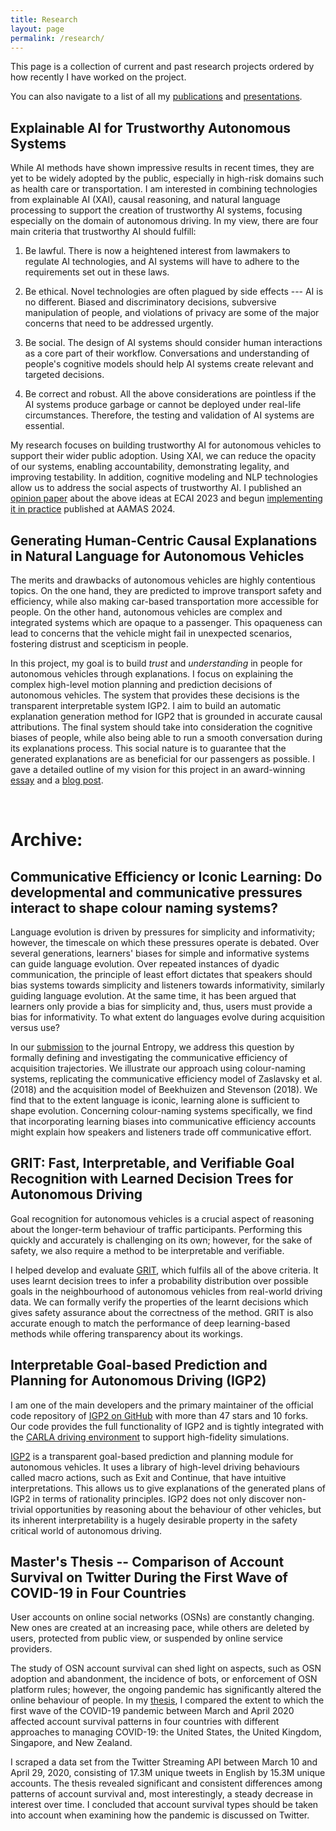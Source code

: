 ```yaml
---
title: Research
layout: page
permalink: /research/
---
```

This page is a collection of current and past research projects ordered by how recently I have worked on the project.

You can also navigate to a list of all my [publications](publications) and [presentations](presentations).


## Explainable AI for Trustworthy Autonomous Systems
While AI methods have shown impressive results in recent times, they are yet to be widely adopted by the public, especially in high-risk domains such as health care or transportation.
I am interested in combining technologies from explainable AI (XAI), causal reasoning, and natural language processing to support the creation of trustworthy AI systems, focusing especially on the domain of autonomous driving.
In my view, there are four main criteria that trustworthy AI should fulfill:

1. Be lawful. 
There is now a heightened interest from lawmakers to regulate AI technologies, and AI systems will have to adhere to the requirements set out in these laws.

2. Be ethical.
Novel technologies are often plagued by side effects --- AI is no different.
Biased and discriminatory decisions, subversive manipulation of people, and violations of privacy are some of the major concerns that need to be addressed urgently.

3. Be social.
The design of AI systems should consider human interactions as a core part of their workflow.
Conversations and understanding of people's cognitive models should help AI systems create relevant and targeted decisions.

4. Be correct and robust. 
All the above considerations are pointless if the AI systems produce garbage or cannot be deployed under real-life circumstances.
Therefore, the testing and validation of AI systems are essential.

My research focuses on building trustworthy AI for autonomous vehicles to support their wider public adoption.
Using XAI, we can reduce the opacity of our systems, enabling accountability, demonstrating legality, and improving testability.
In addition, cognitive modeling and NLP technologies allow us to address the social aspects of trustworthy AI.
I published an [opinion paper](https://arxiv.org/abs/2302.10766) about the above ideas at ECAI 2023 and begun [implementing it in practice](https://arxiv.org/abs/2302.10809) published at AAMAS 2024.


## Generating Human-Centric Causal Explanations in Natural Language for Autonomous Vehicles
The merits and drawbacks of autonomous vehicles are highly contentious topics.
On the one hand, they are predicted to improve transport safety and efficiency, while also making car-based transportation more accessible for people.
On the other hand, autonomous vehicles are complex and integrated systems which are opaque to a passenger.
This opaqueness can lead to concerns that the vehicle might fail in unexpected scenarios, fostering distrust and scepticism in people.

In this project, my goal is to build *trust* and *understanding* in people for autonomous vehicles through explanations.
I focus on explaining the complex high-level motion planning and prediction decisions of autonomous vehicles.
The system that provides these decisions is the transparent interpretable system IGP2.
I aim to build an automatic explanation generation method for IGP2 that is grounded in accurate causal attributions.
The final system should take into consideration the cognitive biases of people, while also being able to run a smooth conversation during its explanations process.
This social nature is to guarantee that the generated explanations are as beneficial for our passengers as possible.
I gave a detailed outline of my vision for this project in an award-winning [essay](assets/IEEE_ITS_Essay.pdf) and a [blog post](https://agents.inf.ed.ac.uk/blog/explainable-autonomous-vehicle-intelligence/).


<br />

# Archive:


## Communicative Efficiency or Iconic Learning: Do developmental and communicative pressures interact to shape colour naming systems?

Language evolution is driven by pressures for simplicity and informativity; however, the timescale on which these pressures operate is debated.
Over several generations, learners' biases for simple and informative systems can guide language evolution.
Over repeated instances of dyadic communication, the principle of least effort dictates that speakers should bias systems towards simplicity and listeners towards informativity, similarly guiding language evolution.
At the same time, it has been argued that learners only provide a bias for simplicity and, thus, users must provide a bias for informativity.
To what extent do languages evolve during acquisition versus use?

In our [submission](https://psyarxiv.com/9zx7u) to the journal Entropy, we address this question by formally defining and investigating the communicative efficiency of acquisition trajectories.
We illustrate our approach using colour-naming systems, replicating the communicative efficiency model of Zaslavsky et al. (2018) and the acquisition model of Beekhuizen and Stevenson (2018).
We find that to the extent language is iconic, learning alone is sufficient to shape evolution.
Concerning colour-naming systems specifically, we find that incorporating learning biases into communicative efficiency accounts might explain how speakers and listeners trade off communicative effort.

## GRIT: Fast, Interpretable, and Verifiable Goal Recognition with Learned Decision Trees for Autonomous Driving
Goal recognition for autonomous vehicles is a crucial aspect of reasoning about the longer-term behaviour of traffic participants.
Performing this quickly and accurately is challenging on its own; however, for the sake of safety, we also require a method to be interpretable and verifiable.

I helped develop and evaluate [GRIT](https://github.com/uoe-agents/GRIT), which fulfils all of the above criteria.
It uses learnt decision trees to infer a probability distribution over possible goals in the neighbourhood of autonomous vehicles from real-world driving data.
We can formally verify the properties of the learnt decisions which gives safety assurance about the correctness of the method.
GRIT is also accurate enough to match the performance of deep learning-based methods while offering transparency about its workings.

## Interpretable Goal-based Prediction and Planning for Autonomous Driving (IGP2)
I am one of the main developers and the primary maintainer of the official code repository of [IGP2 on GitHub](https://github.com/uoe-agents/IGP2) with more than 47 stars and 10 forks.
Our code provides the full functionality of IGP2 and is tightly integrated with the [CARLA driving environment](https://carla.org/) to support high-fidelity simulations.

[IGP2](https://www.five.ai/igp2) is a transparent goal-based prediction and planning module for autonomous vehicles.
It uses a library of high-level driving behaviours called macro actions, such as Exit and Continue, that have intuitive interpretations.
This allows us to give explanations of the generated plans of IGP2 in terms of rationality principles.
IGP2 does not only discover non-trivial opportunities by reasoning about the behaviour of other vehicles, but its inherent interpretability is a hugely desirable property in the safety critical world of autonomous driving.

## Master's Thesis -- Comparison of Account Survival on Twitter During the First Wave of COVID-19 in Four Countries

User accounts on online social networks (OSNs) are constantly changing. 
New ones are created at an increasing pace, while others are deleted by users, protected from public view, or suspended by online service providers. 
    
The study of OSN account survival can shed light on aspects, such as OSN adoption and abandonment, the incidence of bots, or enforcement of OSN platform rules; however, the ongoing pandemic has significantly altered the online behaviour of people. 
In my [thesis](https://project-archive.inf.ed.ac.uk/ug4/20212123/ug4_proj.pdf), I compared the extent to which the first wave of the COVID-19 pandemic between March and April 2020 affected account survival patterns in four countries with different approaches to managing COVID-19: the United States, the United Kingdom, Singapore, and New Zealand. 

I scraped a data set from the Twitter Streaming API between March 10 and April 29, 2020, consisting of 17.3M unique tweets in English by 15.3M unique accounts. 
The thesis revealed significant and consistent differences among patterns of account survival and, most interestingly, a steady decrease in interest over time.
I concluded that account survival types should be taken into account when examining how the pandemic is discussed on Twitter. 
